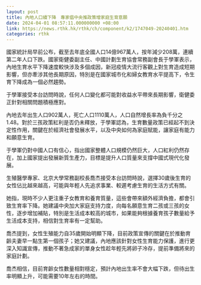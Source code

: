 ```yaml
---
layout: post
title: 內地人口續下降　專家倡中央推政策增家庭生育意願
date: 2024-04-01 08:57:11.000000000 +08:00
link: https://news.rthk.hk/rthk/ch/component/k2/1747049-20240401.htm
categories: rthk
---
```


國家統計局早前公布，截至去年底全國人口14億967萬人，按年減少208萬，連續第二年人口下跌。國家衛健委副主任、中國計劃生育協會常務副會長于學軍表示，內地生育水平下降速度較快涉及多個成因，新冠疫情大流行客觀上對生育造成短期影響，但亦牽涉其他長期原因，特別是在國家城市化和婦女教育水平提高下，令生育下降成為一個必然趨勢。

于學軍接受本台訪問時說，任何人口變化都可能對收益水平帶來長期影響，衛健委正針對相關問題積極應對。 

內地去年出生人口902萬人，死亡人口1110萬人，人口自然增長率為負千分之1.48。對於三孩政策紅利是否仍未釋放，于學軍認為，生育數量政策已經起不到決定性作用，關鍵在於經濟社會發展水平，以及中央如何為家庭賦能，讓家庭有能力和願意生育。

于學軍仍對中國人口有信心，指出國家整體人口規模仍然巨大，人口紅利仍然存在，加上國家提出發展新質生產力，目標是提升人口質量來支撐中國式現代化發展。

生殖醫學專家、北京大學常務副校長喬杰接受本台訪問時說，選擇30歲後生育的女性佔比越來越高，可能與年輕人先追求事業、較遲考慮生育的生活方式有關。

她指，現時不少人更注重子女教育和養育質量，這些會帶來額外經濟負擔，都會引致生育率下降。她建議中央加大家庭支持力度，向每名願意生育二孩或三孩的女性，逐步增加補貼，特別是生活成本較高的城市，如果能夠根據養育孩子數量給予生活成本支持，相信對生育率有一定幫助。

喬杰提到，女性生殖能力自35歲開始明顯下降，目前政策宣傳的關鍵在於推動育齡夫妻早一點生第一個孩子；她又建議，內地應該針對女性生育能力保護，進行更深入知識宣傳，推動不著急成家的單身女性趁年輕先將卵子冷存，提前準備將來的家庭計劃。

喬杰相信，目前育齡女性數量相對穩定，預計內地出生率不會大幅下跌，但待出生率明顯上升，可能需要10年左右的時間。
